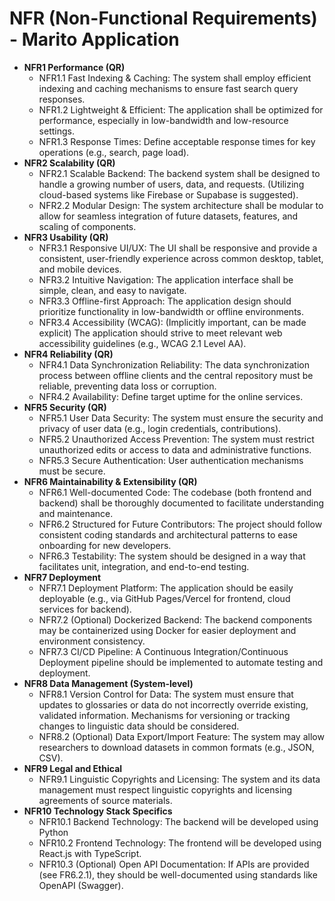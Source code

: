 
# NFR (Non-Functional Requirements) - Marito Application

- **NFR1 Performance (QR)**
    - NFR1.1 Fast Indexing & Caching: The system shall employ efficient indexing and caching mechanisms to ensure fast search query responses.
    - NFR1.2 Lightweight & Efficient: The application shall be optimized for performance, especially in low-bandwidth and low-resource settings.
    - NFR1.3 Response Times: Define acceptable response times for key operations (e.g., search, page load).
- **NFR2 Scalability (QR)**
    - NFR2.1 Scalable Backend: The backend system shall be designed to handle a growing number of users, data, and requests. (Utilizing cloud-based systems like Firebase or Supabase is suggested).
    - NFR2.2 Modular Design: The system architecture shall be modular to allow for seamless integration of future datasets, features, and scaling of components.
- **NFR3 Usability (QR)**
    - NFR3.1 Responsive UI/UX: The UI shall be responsive and provide a consistent, user-friendly experience across common desktop, tablet, and mobile devices.
    - NFR3.2 Intuitive Navigation: The application interface shall be simple, clean, and easy to navigate.
    - NFR3.3 Offline-first Approach: The application design should prioritize functionality in low-bandwidth or offline environments.
    - NFR3.4 Accessibility (WCAG): (Implicitly important, can be made explicit) The application should strive to meet relevant web accessibility guidelines (e.g., WCAG 2.1 Level AA).
- **NFR4 Reliability (QR)**
    - NFR4.1 Data Synchronization Reliability: The data synchronization process between offline clients and the central repository must be reliable, preventing data loss or corruption.
    - NFR4.2 Availability: Define target uptime for the online services.
- **NFR5 Security (QR)**
    - NFR5.1 User Data Security: The system must ensure the security and privacy of user data (e.g., login credentials, contributions).
    - NFR5.2 Unauthorized Access Prevention: The system must restrict unauthorized edits or access to data and administrative functions.
    - NFR5.3 Secure Authentication: User authentication mechanisms must be secure.
- **NFR6 Maintainability & Extensibility (QR)**
    - NFR6.1 Well-documented Code: The codebase (both frontend and backend) shall be thoroughly documented to facilitate understanding and maintenance.
    - NFR6.2 Structured for Future Contributors: The project should follow consistent coding standards and architectural patterns to ease onboarding for new developers.
    - NFR6.3 Testability: The system should be designed in a way that facilitates unit, integration, and end-to-end testing.
- **NFR7 Deployment**
    - NFR7.1 Deployment Platform: The application should be easily deployable (e.g., via GitHub Pages/Vercel for frontend, cloud services for backend).
    - NFR7.2 (Optional) Dockerized Backend: The backend components may be containerized using Docker for easier deployment and environment consistency.
    - NFR7.3 CI/CD Pipeline: A Continuous Integration/Continuous Deployment pipeline should be implemented to automate testing and deployment.
- **NFR8 Data Management (System-level)**
    - NFR8.1 Version Control for Data: The system must ensure that updates to glossaries or data do not incorrectly override existing, validated information. Mechanisms for versioning or tracking changes to linguistic data should be considered.
    - NFR8.2 (Optional) Data Export/Import Feature: The system may allow researchers to download datasets in common formats (e.g., JSON, CSV).
- **NFR9 Legal and Ethical**
    - NFR9.1 Linguistic Copyrights and Licensing: The system and its data management must respect linguistic copyrights and licensing agreements of source materials.
- **NFR10 Technology Stack Specifics**
    - NFR10.1 Backend Technology: The backend will be developed using Python
    - NFR10.2 Frontend Technology: The frontend will be developed using React.js with TypeScript.
    - NFR10.3 (Optional) Open API Documentation: If APIs are provided (see FR6.2.1), they should be well-documented using standards like OpenAPI (Swagger).